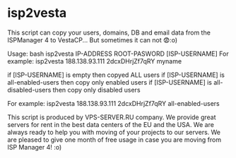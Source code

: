 # isp2vesta

This script can copy your users, domains, DB and email data from the ISPManager 4 to VestaCP...
But sometimes it can not  😨:o)


Usage:
bash isp2vesta IP-ADDRESS ROOT-PASWORD [ISP-USERNAME]
For example: isp2vesta 188.138.93.111 2dcxDHrjZf7qRY myname

if [ISP-USERNAME] is empty then copyed ALL users
if [ISP-USERNAME] is all-enabled-users then copy only enabled users
if [ISP-USERNAME] is all-disabled-users then copy only disabled users

For example: isp2vesta 188.138.93.111 2dcxDHrjZf7qRY all-enabled-users


This script is produced by VPS-SERVER.RU company. We provide great servers for rent in the best data centers of the EU and the USA.
We are always ready to help you with moving of your projects to our servers.
We are pleased to give one month of free usage in case you are moving from ISP Manager 4! :o)

